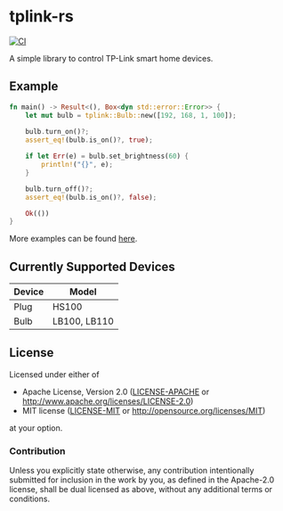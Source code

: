 tplink-rs
=========

[![CI](https://github.com/utsavoza/tplink-rs/workflows/CI/badge.svg)](https://github.com/utsavoza/tplink-rs/actions?query=workflow%3ACI)

A simple library to control TP-Link smart home devices.

## Example
<!--
Add tplink-rs to your dependencies:
```toml
[dependencies]
tplink-rs = "0.1"
```
And then in your `main.rs`
-->
```rust
fn main() -> Result<(), Box<dyn std::error::Error>> {
    let mut bulb = tplink::Bulb::new([192, 168, 1, 100]);
    
    bulb.turn_on()?;
    assert_eq!(bulb.is_on()?, true);

    if let Err(e) = bulb.set_brightness(60) {
        println!("{}", e);
    }

    bulb.turn_off()?;
    assert_eq!(bulb.is_on()?, false);

    Ok(())
}
```
More examples can be found [here](examples).

## Currently Supported Devices

| Device  | Model         |
|---------|---------------|
| Plug    | HS100         |
| Bulb    | LB100, LB110  |


## License

Licensed under either of

 * Apache License, Version 2.0
   ([LICENSE-APACHE](LICENSE-APACHE) or http://www.apache.org/licenses/LICENSE-2.0)
 * MIT license
   ([LICENSE-MIT](LICENSE-MIT) or http://opensource.org/licenses/MIT)

at your option.

### Contribution

Unless you explicitly state otherwise, any contribution intentionally submitted
for inclusion in the work by you, as defined in the Apache-2.0 license, shall be
dual licensed as above, without any additional terms or conditions.
